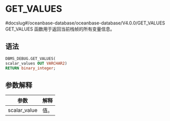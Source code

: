 GET_VALUES 
===============================
#docslug#/oceanbase-database/oceanbase-database/V4.0.0/GET_VALUES
GET_VALUES 函数用于返回当前栈帧的所有变量信息。

语法 
-----------

```sql
DBMS_DEBUG.GET_VALUES(
scalar_values OUT VARCHAR2)
RETURN binary_integer;
```



参数解释 
-------------



|    **参数**    | **解释** |
|--------------|--------|
| scalar_value | 值。     |



